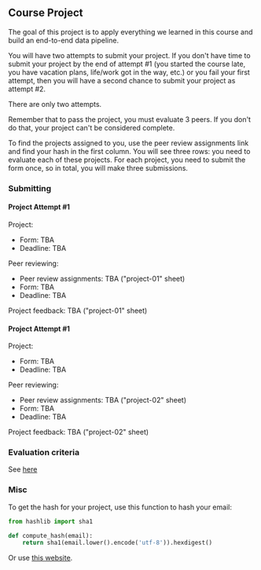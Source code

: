 ## Course Project

The goal of this project is to apply everything we learned
in this course and build an end-to-end data pipeline.

You will have two attempts to submit your project. If you don't have 
time to submit your project by the end of attempt #1 (you started the 
course late, you have vacation plans, life/work got in the way, etc.)
or you fail your first attempt, 
then you will have a second chance to submit your project as attempt
#2. 

There are only two attempts.

Remember that to pass the project, you must evaluate 3 peers. If you don't do that,
your project can't be considered complete.

To find the projects assigned to you, use the peer review assignments link 
and find your hash in the first column. You will see three rows: you need to evaluate 
each of these projects. For each project, you need to submit the form once,
so in total, you will make three submissions. 


### Submitting

#### Project Attempt #1

Project:

* Form: TBA
* Deadline: TBA

Peer reviewing:

* Peer review assignments: TBA ("project-01" sheet)
* Form: TBA
* Deadline: TBA

Project feedback: TBA ("project-01" sheet)


#### Project Attempt #1

Project:

* Form: TBA
* Deadline: TBA

Peer reviewing:

* Peer review assignments: TBA ("project-02" sheet)
* Form: TBA
* Deadline: TBA

Project feedback: TBA ("project-02" sheet)



### Evaluation criteria

See [here](../../week_7_project/README.md)


### Misc

To get the hash for your project, use this function to hash your email:

```python
from hashlib import sha1

def compute_hash(email):
    return sha1(email.lower().encode('utf-8')).hexdigest()
```

Or use [this website](http://www.sha1-online.com/). 
